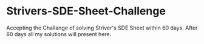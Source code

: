 # Strivers-SDE-Sheet-Challenge
Accepting the Challange of solving Striver's SDE Sheet within 60 days. After 60 days all my solutions will present here.
